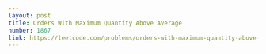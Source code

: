 ```yaml
---
layout: post
title: Orders With Maximum Quantity Above Average
number: 1867
link: https://leetcode.com/problems/orders-with-maximum-quantity-above-average
---
```

